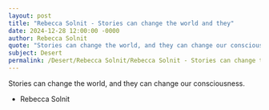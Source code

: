 ```yaml
---
layout: post
title: "Rebecca Solnit - Stories can change the world and they"
date: 2024-12-28 12:00:00 -0000
author: Rebecca Solnit
quote: "Stories can change the world, and they can change our consciousness."
subject: Desert
permalink: /Desert/Rebecca Solnit/Rebecca Solnit - Stories can change the world and they
---
```


Stories can change the world, and they can change our consciousness.

- Rebecca Solnit
